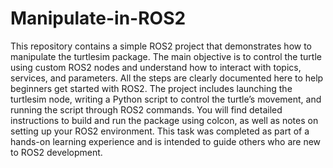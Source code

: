 # Manipulate-in-ROS2
This repository contains a simple ROS2 project that demonstrates how to manipulate the turtlesim package. The main objective is to control the turtle using custom ROS2 nodes and understand how to interact with topics, services, and parameters. All the steps are clearly documented here to help beginners get started with ROS2. The project includes launching the turtlesim node, writing a Python script to control the turtle’s movement, and running the script through ROS2 commands. You will find detailed instructions to build and run the package using colcon, as well as notes on setting up your ROS2 environment. This task was completed as part of a hands-on learning experience and is intended to guide others who are new to ROS2 development.
